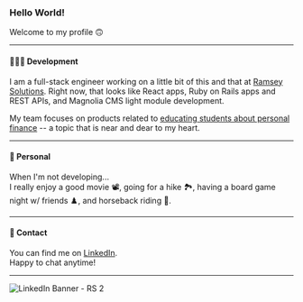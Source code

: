 ### Hello World!

Welcome to my profile 🙃

---

#### 👩🏼‍💻 Development
I am a full-stack engineer working on a little bit of this and that at [Ramsey Solutions](https://www.ramseyinhouse.com/).
Right now, that looks like React apps, Ruby on Rails apps and REST APIs, and Magnolia CMS light module development.

My team focuses on products related to [educating students about personal finance](https://www.ramseyeducation.com/) -- a topic that is near and dear to my heart.

---

#### 🌺 Personal
When I'm not developing...  
I really enjoy a good movie 📽, going for a hike 🏞, having a board game night w/ friends ♟, and horseback riding 🏇.

---

#### 💬 Contact
You can find me on [LinkedIn](https://www.linkedin.com/public-profile/in/stephanie-sauder-642a2555).  
Happy to chat anytime!

---

![LinkedIn Banner - RS 2](https://user-images.githubusercontent.com/39923091/89078335-d7834880-d349-11ea-9393-18600837a596.jpg)
